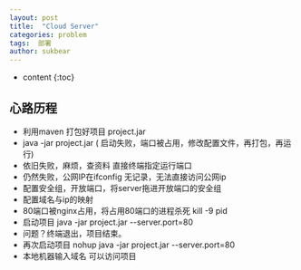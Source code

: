 ```yaml
---
layout: post
title:  "Cloud Server"
categories: problem
tags:  部署
author: sukbear
---
```

* content
{:toc}
## 心路历程
- 利用maven 打包好项目 project.jar
- java -jar project.jar ( 启动失败，端口被占用，修改配置文件，再打包，再运行)
- 依旧失败，麻烦，查资料 直接终端指定运行端口
- 仍然失败，公网IP在ifconfig 无记录，无法直接访问公网ip
- 配置安全组，开放端口，将server拖进开放端口的安全组
- 配置域名与ip的映射
- 80端口被nginx占用，将占用80端口的进程杀死 kill -9 pid
- 启动项目 java -jar project.jar --server.port=80
- 问题？终端退出，项目结束。
- 再次启动项目 nohup java -jar project.jar --server.port=80
- 本地机器输入域名 可以访问项目
